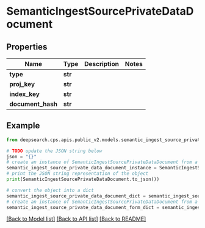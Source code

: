 # SemanticIngestSourcePrivateDataDocument


## Properties

Name | Type | Description | Notes
------------ | ------------- | ------------- | -------------
**type** | **str** |  | 
**proj_key** | **str** |  | 
**index_key** | **str** |  | 
**document_hash** | **str** |  | 

## Example

```python
from deepsearch.cps.apis.public_v2.models.semantic_ingest_source_private_data_document import SemanticIngestSourcePrivateDataDocument

# TODO update the JSON string below
json = "{}"
# create an instance of SemanticIngestSourcePrivateDataDocument from a JSON string
semantic_ingest_source_private_data_document_instance = SemanticIngestSourcePrivateDataDocument.from_json(json)
# print the JSON string representation of the object
print(SemanticIngestSourcePrivateDataDocument.to_json())

# convert the object into a dict
semantic_ingest_source_private_data_document_dict = semantic_ingest_source_private_data_document_instance.to_dict()
# create an instance of SemanticIngestSourcePrivateDataDocument from a dict
semantic_ingest_source_private_data_document_form_dict = semantic_ingest_source_private_data_document.from_dict(semantic_ingest_source_private_data_document_dict)
```
[[Back to Model list]](../README.md#documentation-for-models) [[Back to API list]](../README.md#documentation-for-api-endpoints) [[Back to README]](../README.md)


